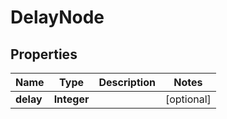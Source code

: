 
# DelayNode

## Properties
Name | Type | Description | Notes
------------ | ------------- | ------------- | -------------
**delay** | **Integer** |  |  [optional]



